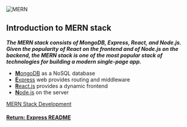 ![MERN](http://adsvento.in/images/react/mernstack.png)
## Introduction to MERN stack

___The MERN stack consists of MongoDB, Express, React, and Node.js. Given the popularity of React on the frontend and of Node.js on the backend, the MERN stack is one of the most popular stack of technologies for building a modern single-page app.___

- [<b>M</b>ongoDB](https://www.mongodb.com/) as a NoSQL database
- [<b>E</b>xpress](https://expressjs.com/) web provides routing and middleware
- [<b>R</b>eact.js](https://reactjs.org/) provides a dynamic frontend
- [<b>N</b>ode.js](https://nodejs.org/) on the server

[MERN Stack Development](http://adsvento.in/mern-stack-development.php)

#### [Return: Express README](../../README.md)
